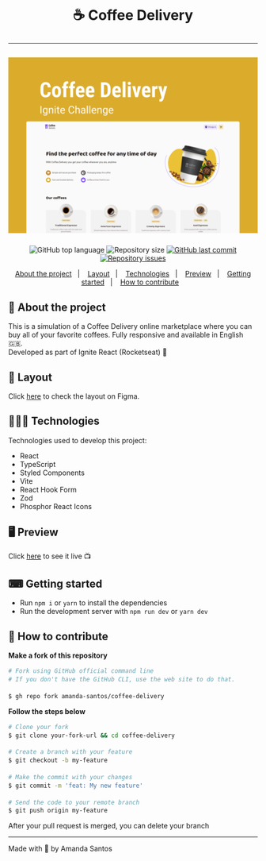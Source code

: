 <h1 align="center">
  ☕ Coffee Delivery
  <hr />
  <img src="assets/cover.png" alt="" />
</h1>

<p align="center">
  <img alt="GitHub top language" src="https://img.shields.io/github/languages/top/amanda-santos/coffee-delivery">

  <img alt="Repository size" src="https://img.shields.io/github/repo-size/amanda-santos/coffee-delivery">

  <a href="https://github.com/amanda-santos/coffee-delivery/commits/master">
    <img alt="GitHub last commit" src="https://img.shields.io/github/last-commit/amanda-santos/coffee-delivery">
  </a>

  <a href="https://github.com/amanda-santos/coffee-delivery/issues">
    <img alt="Repository issues" src="https://img.shields.io/github/issues/amanda-santos/coffee-delivery">
  </a>
</p>

<p align="center">
  <a href="#-about-the-project">About the project</a>&nbsp;&nbsp;&nbsp;|&nbsp;&nbsp;&nbsp;
  <a href="#-layout">Layout</a>&nbsp;&nbsp;&nbsp;|&nbsp;&nbsp;&nbsp;
  <a href="#-technologies">Technologies</a>&nbsp;&nbsp;&nbsp;|&nbsp;&nbsp;&nbsp;
  <a href="#-preview">Preview</a>&nbsp;&nbsp;&nbsp;|&nbsp;&nbsp;&nbsp;
  <a href="#-getting-started">Getting started</a>&nbsp;&nbsp;&nbsp;|&nbsp;&nbsp;&nbsp;
  <a href="#-how-to-contribute">How to contribute</a>&nbsp;&nbsp;&nbsp;
</p>

## 📝 About the project

<p>This is a simulation of a Coffee Delivery online marketplace where you can buy all of your favorite coffees. Fully responsive and available in English 🇬🇧. 
<br />
Developed as part of Ignite React (Rocketseat) 🚀
</p>

## 🎨 Layout

<p>
  Click <a href="https://www.figma.com/file/INDNYb488LCOSY2HAZApom/Coffee-Delivery-(Copy)?node-id=2%3A12">here</a> to check the layout on Figma.
</p>

## 👩🏻‍💻 Technologies

Technologies used to develop this project:

- React
- TypeScript
- Styled Components
- Vite
- React Hook Form
- Zod
- Phosphor React Icons

## 🖥 Preview


Click <a href="https://coffee-delivery-amanda-santos.vercel.app/">here</a> to see it live 📺

## ⌨ Getting started

- Run `npm i` or `yarn` to install the dependencies
- Run the development server with `npm run dev` or `yarn dev`

## 🤔 How to contribute

**Make a fork of this repository**

```bash
# Fork using GitHub official command line
# If you don't have the GitHub CLI, use the web site to do that.

$ gh repo fork amanda-santos/coffee-delivery
```

**Follow the steps below**

```bash
# Clone your fork
$ git clone your-fork-url && cd coffee-delivery

# Create a branch with your feature
$ git checkout -b my-feature

# Make the commit with your changes
$ git commit -m 'feat: My new feature'

# Send the code to your remote branch
$ git push origin my-feature
```

After your pull request is merged, you can delete your branch

---

Made with 💜 by Amanda Santos
